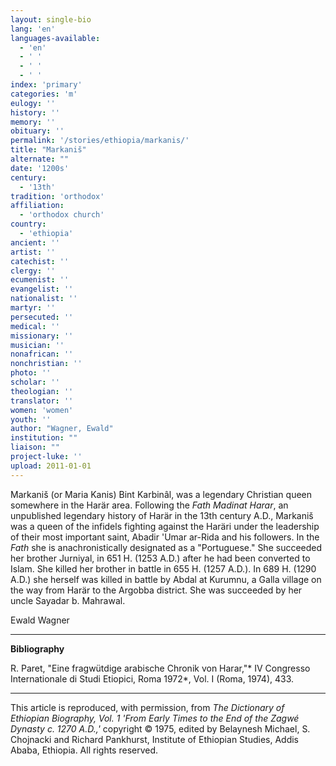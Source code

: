 ```yaml
---
layout: single-bio
lang: 'en'
languages-available:
  - 'en'
  - ' '
  - ' '
  - ' '
index: 'primary'
categories: 'm'
eulogy: ''
history: ''
memory: ''
obituary: ''
permalink: '/stories/ethiopia/markanis/'
title: "Markaniš"
alternate: ""
date: '1200s'
century:
  - '13th'
tradition: 'orthodox'
affiliation:
  - 'orthodox church'
country:
  - 'ethiopia'
ancient: ''
artist: ''
catechist: ''
clergy: ''
ecumenist: ''
evangelist: ''
nationalist: ''
martyr: ''
persecuted: ''
medical: ''
missionary: ''
musician: ''
nonafrican: ''
nonchristian: ''
photo: ''
scholar: ''
theologian: ''
translator: ''
women: 'women'
youth: ''
author: "Wagner, Ewald"
institution: ""
liaison: ""
project-luke: ''
upload: 2011-01-01
---
```




Markani&#353; (or Maria Kanis) Bint Karbin&acirc;l, was a legendary Christian queen somewhere in the Harär area. Following the *Fath Madinat Harar*, an unpublished legendary history of Harär in the 13th century A.D., Markaniš was a queen of the infidels fighting against the Haräri under the leadership of their most important saint, Abadir 'Umar ar-Rida and his followers. In the *Fath* she is anachronistically designated as a "Portuguese." She succeeded her brother Jurniyal, in 651 H. (1253 A.D.) after he had been converted to Islam. She killed her brother in battle in 655 H. (1257 A.D.). In 689 H. (1290 A.D.) she herself was killed in battle by Abdal at Kurumnu, a Galla village on the way from Harär to the Argobba district. She was succeeded by her uncle Sayadar b. Mahrawal.

Ewald Wagner

---

**Bibliography**

R. Paret, "Eine fragwütdige arabische Chronik von Harar,"* IV Congresso Internationale di Studi Etiopici, Roma 1972*, Vol. I (Roma, 1974), 433.

---

This article is reproduced, with permission, from *The Dictionary of Ethiopian Biography, Vol. 1 'From Early Times to the End of the Zagwé Dynasty c. 1270 A.D.,'* copyright &copy; 1975, edited by Belaynesh Michael, S. Chojnacki and Richard Pankhurst, Institute of Ethiopian Studies, Addis Ababa, Ethiopia.  All rights reserved.
